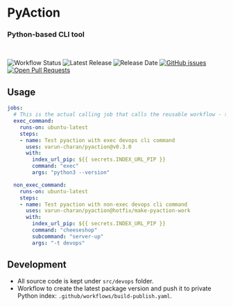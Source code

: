 # PyAction
### Python-based CLI tool
<br>

![Workflow Status](https://img.shields.io/github/workflow/status/varun-charan/pyaction/build-push-pyaction-package?label=build-push-pyaction-package)
![Latest Release](https://img.shields.io/github/v/release/varun-charan/pyaction?label=latest%20release)
![Release Date](https://img.shields.io/github/release-date/varun-charan/pyaction)
[![GitHub issues](https://img.shields.io/github/issues/varun-charan/pyaction)](https://github.com/varun-charan/pyaction/issues)
[![Open Pull Requests](https://img.shields.io/github/issues-pr-raw/varun-charan/pyaction)](https://github.com/varun-charan/pyaction/pulls)


## Usage
```yaml
jobs:
  # This is the actual calling job that calls the reusable workflow - to push image into Docker Artifactory Repo.
  exec_command:
    runs-on: ubuntu-latest
    steps:
    - name: Test pyaction with exec devops cli command
      uses: varun-charan/pyaction@v0.3.0
      with:
        index_url_pip: ${{ secrets.INDEX_URL_PIP }}
        command: "exec"
        args: "python3 --version"

  non_exec_command:
    runs-on: ubuntu-latest
    steps: 
    - name: Test pyaction with non-exec devops cli command
      uses: varun-charan/pyaction@hotfix/make-pyaction-work
      with:
        index_url_pip: ${{ secrets.INDEX_URL_PIP }}
        command: "cheeseshop"
        subcommand: "server-up"
        args: "-t devops"
```

## Development
- All source code is kept under `src/devops` folder.
- Workflow to create the latest package version and push it to private Python index: `.github/workflows/build-publish.yaml`.
